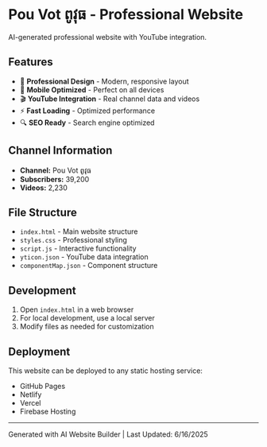 # Pou Vot ពូវុធ - Professional Website

AI-generated professional website with YouTube integration.

## Features

- 🎨 **Professional Design** - Modern, responsive layout
- 📱 **Mobile Optimized** - Perfect on all devices  
- 🎬 **YouTube Integration** - Real channel data and videos
- ⚡ **Fast Loading** - Optimized performance
- 🔍 **SEO Ready** - Search engine optimized

## Channel Information

- **Channel:** Pou Vot ពូវុធ
- **Subscribers:** 39,200
- **Videos:** 2,230

## File Structure

- `index.html` - Main website structure
- `styles.css` - Professional styling
- `script.js` - Interactive functionality
- `yticon.json` - YouTube data integration
- `componentMap.json` - Component structure

## Development

1. Open `index.html` in a web browser
2. For local development, use a local server
3. Modify files as needed for customization

## Deployment

This website can be deployed to any static hosting service:
- GitHub Pages
- Netlify
- Vercel
- Firebase Hosting

---

Generated with AI Website Builder | Last Updated: 6/16/2025
